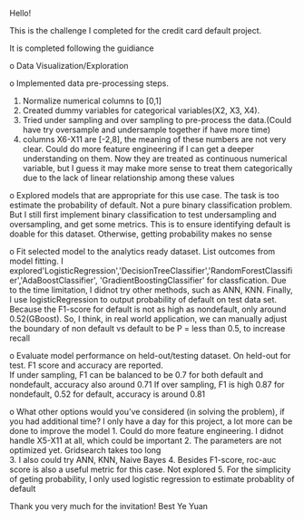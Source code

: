 ﻿Hello! 

This is the challenge I completed for the credit card default project. 

It is completed following the guidiance

o Data Visualization/Exploration

o Implemented data pre-processing steps.
  1. Normalize numerical columns to [0,1]
  2. Created dummy variables for categorical variables(X2, X3, X4).   
  3. Tried under sampling and over sampling to pre-process the data.(Could have try oversample and undersample together if have more time)
  4. columns X6-X11 are [-2,8], the meaning of these numbers are not very clear. Could do more feature engineering if I can get a deeper understanding on them.  Now they are treated as continuous numerical variable, but I guess it may make more sense to treat them categorically due to the lack of linear relationship among these values
  
o Explored models that are appropriate for this use case.
  The task is too estimate the probability of default. Not a pure binary classification problem.  But I still first implement binary classification to test undersampling and oversampling, and get some metrics.  This is to ensure identifying default is doable for this dataset. Otherwise, getting probability makes no sense
  
o Fit selected model to the analytics ready dataset. List outcomes from model fitting.
  I explored'LogisticRegression','DecisionTreeClassifier','RandomForestClassifier','AdaBoostClassifier',
  'GradientBoostingClassifier' for classfication. Due to the time limitation, I didnot try other methods, such as ANN, KNN. 
  Finally, I use logisticRegression to output probability of default on test data set. Because the F1-score for default is not   as high as nondefault, only around 0.52(GBoost).  So, I think, in real world application, we can manually adjust the boundary   of non default vs default to be P = less than 0.5, to increase recall 
  
o Evaluate model performance on held-out/testing dataset.
    On held-out for test. F1 score and accuracy are reported.  
    If under sampling, F1 can be balanced to be 0.7 for both default and nondefault, accuracy also around 0.71
    If over sampling, F1 is high 0.87 for nondefault, 0.52 for default, accuracy is around 0.81
    
o What other options would you’ve considered (in solving the problem), if you had additional time?
    I only have a day for this project, a lot more can be done to improve the model
    1. Could do more feature engineering. I didnot handle X5-X11 at all, which could be important 
    2. The parameters are not optimized yet. Gridsearch takes too long   
    3. I also could try ANN, KNN, Naive Bayes
    4. Besides F1-score, roc-auc score is also a useful metric for this case. Not explored
    5. For the simplicity of geting probability, I only used logistic regression to estimate probablity of default
    
Thank you very much for the invitation!
Best
Ye Yuan
